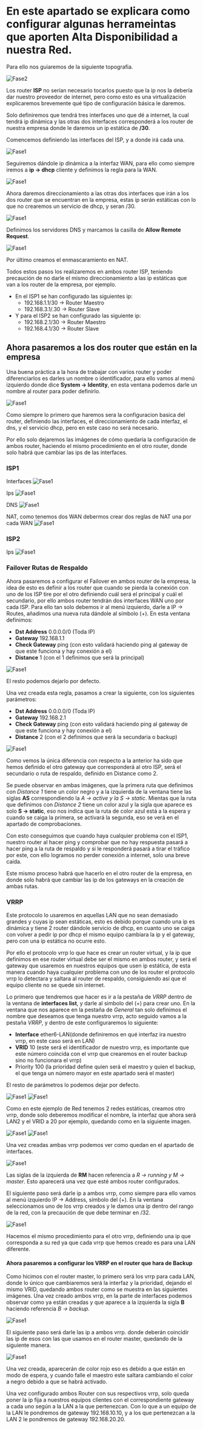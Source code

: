 # En este apartado se explicara como configurar algunas herrameintas que aporten Alta Disponibilidad a nuestra Red.

Para ello nos guiaremos de la siguiente topografia.

![Fase2](ImagenesPI/PIFase2/Fase2.PNG "")

Los router __ISP__ no serían necesario tocarlos puesto que la ip nos la debería dar nuestro proveedor de internet, pero como esto es una virtualización explicaremos brevemente qué tipo de configuración básica le daremos.
 
Solo definiremos que tendrá tres interfaces uno que dé a internet, la cual tendrá ip dinámica y las otras dos interfaces corresponderá a los router de nuestra empresa donde le daremos un ip estática de __/30__.

Comencemos definiendo las interfaces del ISP, y a donde irá cada una.
 
![Fase1](/ImagenesPI/Fase2/FASE1.PNG "")
 
Seguiremos dándole ip dinámica a la interfaz WAN, para ello como siempre iremos a __ip →  dhcp__ cliente y definimos la regla para la WAN.

![Fase1](/ImagenesPI/Fase2/FASE1.PNG "")

Ahora daremos direccionamiento a las otras dos interfaces que irán a los dos router que se encuentran en la empresa, estas ip serán estáticas con lo que no crearemos un servicio de dhcp, y seran /30.
 
![Fase1](/ImagenesPI/Fase2/FASE1.PNG "")

Definimos los servidores DNS y marcamos la casilla de __Allow Remote Request__.

![Fase1](/ImagenesPI/Fase2/FASE1.PNG "")

Por último creamos el enmascaramiento en NAT.

Todos estos pasos los realizaremos en ambos router ISP, teniendo precaución de no darle el mismo direccionamiento a las ip estáticas que van a los router de la empresa, por ejemplo.
- En el ISP1 se han configurado las siguientes ip:
  - 192.168.1.1/30 → Router Maestro
  - 192.168.3.1/.30 → Router Slave
- Y para el ISP2 se han configurado las siguiente ip:
  - 192.168.2.1/30 → Router Maestro
  - 192.168.4.1/30 → Router Slave

## Ahora pasaremos a los dos router que están en la empresa
 
Una buena práctica a la hora de trabajar con varios router y poder diferenciarlos es darles un nombre o identificador, para ello vamos al menú izquierdo donde dice __System → Identity__, en esta ventana podemos darle un nombre al router para poder definirlo.

![Fase1](/ImagenesPI/Fase2/FASE1.PNG "")

Como siempre lo primero que haremos sera la configuracion basica del router, definiendo las interfaces, el direccionamiento de cada interfaz, el dns, y el servicio dhcp, pero en este caso no será necesario.

Por ello solo dejaremos las imágenes de cómo quedaría la configuración de ambos router, haciendo el mismo procedimiento en el otro router, donde solo habrá que cambiar las ips de las interfaces. 

### ISP1

Interfaces
![Fase1](/ImagenesPI/Fase2/FASE1.PNG "")

Ips
![Fase1](/ImagenesPI/Fase2/FASE1.PNG "")

DNS
![Fase1](/ImagenesPI/Fase2/FASE1.PNG "")

NAT, como tenemos dos WAN debermos crear dos reglas de NAT una por cada WAN
![Fase1](/ImagenesPI/Fase2/FASE1.PNG "")

### ISP2

Ips
![Fase1](/ImagenesPI/Fase2/FASE1.PNG "")


### Failover Rutas de Respaldo

Ahora pasaremos a configurar el Failover en ambos router de la empresa, la idea de esto es definir a los router que cuando se pierda la conexión con uno de los ISP tire por el otro definiendo cuál será el principal y cuál el secundario, por ello ambos router tendrán dos interfaces WAN uno por cada ISP.
Para ello tan solo debemos ir al menú izquierdo, darle a IP → Routes, añadimos una nueva ruta dándole al símbolo (+).
En esta ventana definimos:
- __Dst Address__ 0.0.0.0/0 (Toda IP)
- __Gateway__ 192.168.1.1
- __Check Gateway__ ping (con esto validará haciendo ping al gateway de que este funciona y hay conexión a el)
- __Distance__ 1 (con el 1 definimos que será la principal)

![Fase1](/ImagenesPI/Fase2/FASE1.PNG "")

El resto podemos dejarlo por defecto.
 
Una vez creada esta regla, pasamos a crear la siguiente, con los siguientes parámetros:
- __Dst Address__ 0.0.0.0/0 (Toda IP)
- __Gateway__ 192.168.2.1
- __Check Gateway__ ping (con esto validará haciendo ping al gateway de que este funciona y hay conexión a el)
- __Distance__ 2 (con el 2 definimos que será la secundaria o backup)

 ![Fase1](/ImagenesPI/Fase2/FASE1.PNG "")
 
Como vemos la única diferencia con respecto a la anterior ha sido que hemos definido el otro gateway que corresponderá al otro ISP, será el secundario o ruta de respaldo, definido en Distance como 2.

Se puede observar en ambas imágenes, que la primera ruta que definimos con _Distance 1_ tiene un color negro y a la izquierda de la ventana tiene las siglas __AS__ correspondiendo la _A → active y la S → static_.
Mientas que la ruta que definimos con _Distance 2_ tiene un color azul y la sigla que aparece es solo __S → static__, eso nos indica que la ruta de color azul está a la espera y cuando se caiga la primera, se activará la segunda, eso se verá en el apartado de comprobaciones.  


Con esto conseguimos que cuando haya cualquier problema con el ISP1, nuestro router al hacer ping y comprobar que no hay respuesta pasará a hacer ping a la ruta de respaldo y si le responderá pasará a tirar el tráfico por este, con ello logramos no perder conexión a internet, solo una breve caída.

Este mismo proceso habrá que hacerlo en el otro router de la empresa, en donde solo habrá que cambiar las ip de los gateways en la creación de ambas rutas.

### VRRP

Este protocolo lo usaremos en aquellas LAN que no sean demasiado grandes y cuyas ip sean estáticas, esto es debido porque cuando una ip es dinámica y tiene 2 router dándole servicio de dhcp, en cuanto uno se caiga con volver a pedir ip por dhcp el mismo equipo cambiara la ip y el gateway, pero con  una ip estática no ocurre esto.

Por ello el protocolo vrrp lo que hace es crear un router virtual, y la ip que definimos en ese router virtual debe ser el mismo en ambos router, y será el gateway que usaremos en nuestros equipos que usen ip estática, de esta manera cuando haya cualquier problema con uno de los router el protocolo vrrp lo detectara y saltara al router de respaldo, consiguiendo así que el equipo cliente no se quede sin internet.

Lo primero que tendremos que hacer es ir a la pestaña de _VRRP_ dentro de la ventana de __interfaces list__, y darle al simbolo del (+) para crear uno.
En la ventana que nos aparece en la pestaña de _General_ tan solo definimos el nombre que deseamos que tenga nuestro vrrp, acto seguido vamos a la pestaña _VRRP_, y dentro de este configuraremos lo siguiente:
- __Interface__ ether6-LAN(donde definiremos en qué interfaz ira nuestro vrrp, en este caso será en LAN)
- __VRID__ 10 (este será el identificador de nuestro vrrp, es importante que este número coincida con el vrrp que crearemos en el router backup sino no funcionara el vrrp)
- Priority 100 (la prioridad define quien será el maestro y quien el backup, el que tenga un número mayor en este apartado será el master)

El resto de parámetros lo podemos dejar por defecto.

![Fase1](/ImagenesPI/Fase2/FASE1.PNG "")
![Fase1](/ImagenesPI/Fase2/FASE1.PNG "")

Como en este ejemplo de Red tenemos 2 redes estáticas, creamos otro vrrp, donde solo deberemos modificar el nombre, la interfaz que ahora será LAN2 y el VRID  a 20 por ejemplo, quedando como en la siguiente imagen.

![Fase1](/ImagenesPI/Fase2/FASE1.PNG "")
![Fase1](/ImagenesPI/Fase2/FASE1.PNG "")

Una vez creadas ambas vrrp podemos ver como quedan en el apartado de interfaces.

![Fase1](/ImagenesPI/Fase2/FASE1.PNG "")

Las siglas de la izquierda de __RM__ hacen referencia a _R → running y M → master_.
Esto aparecerá una vez que esté ambos router configurados.

El siguiente paso será darle ip a ambos vrrp, como siempre para ello vamos al menú izquierdo IP → Address, símbolo del (+).
En la ventana seleccionamos uno de los vrrp creados y le damos una ip dentro del rango de la red, con la precaución de que debe terminar en /32.

![Fase1](/ImagenesPI/Fase2/FASE1.PNG "")

Hacemos el mismo procedimiento para el otro vrrp, definiendo una ip que corresponda a su red ya que cada vrrp que hemos creado es para una LAN diferente.

#### Ahora pasaremos a configurar los VRRP en el router que hara de Backup

Como hicimos con el router master, lo primero será los vrrp para cada LAN, donde lo único que cambiaremos será la interfaz y la prioridad, dejando el mismo VRID, quedando ambos router como se muestra en las siguientes imágenes.
Una vez creado ambos vrrp, en la parte de interfaces podemos observar como ya están creadas y que aparece a la izquierda la sigla __B__ haciendo referencia  _B → backup_.

![Fase1](/ImagenesPI/Fase2/FASE1.PNG "")

El siguiente paso será darle las ip a ambos vrrp. donde deberán coincidir las ip de esos con las que usamos en el router master, quedando de la siguiente manera.

![Fase1](/ImagenesPI/Fase2/FASE1.PNG "")

Una vez creada, aparecerán de color rojo eso es debido a que están en modo de espera, y cuando falle el maestro este saltara cambiando el color a negro debido a que se habrá activado.

Una vez configurado ambos Router con sus respectivos vrrp, solo queda poner la ip fija a nuestros equipos clientes con el correspondiente gateway a cada uno según a la LAN a la que pertenezcan. 
Con lo que a un equipo de la LAN le pondremos de gateway 192.168.10.10, y a los que pertenezcan a la LAN 2  le pondremos de gateway 192.168.20.20.





